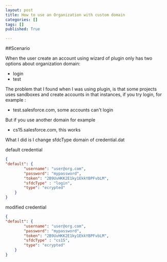 ```yaml
---
layout: post
title: How to use an Organization with custom domain
categories: []
tags: []
published: True

---
```


##Scenario
 
When the user create an account using wizard of plugin only has two options about  organization domain:
-	login
-	test
 
The problem that I found when I was using plugin, is that some projects uses sandboxes and create accounts in that instances, if you try login, for example :
 
-	test.salesforce.com, some accounts can't login
 
But if you use another domain for example
 
-	cs15.salesforce.com, this works
 
What I did is I change sfdcType domain of credential.dat 
 
default credential

```json
{
"default": {
        "username": "user@org.com",
        "password": "mypassword",
        "token": "2B9UvHKK2E1ky1EkkYBPFvbLM",
        "sfdcType" : "login",
        "type": "ecrypted"
    }
}
```
 
modified credential

```json 
{
"default": {
        "username": "user@org.com",
        "password": "mypassword",
        "token": "2B9UvHKK2E1ky1EkkYBPFvbLM",
        "sfdcType" : "cs15",
        "type": "ecrypted"
    }
}
```
